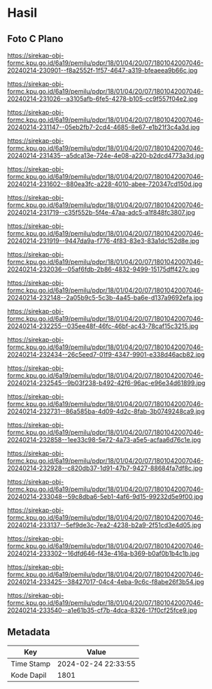 # Hasil

## Foto C Plano

https://sirekap-obj-formc.kpu.go.id/6a19/pemilu/pdpr/18/01/04/20/07/1801042007046-20240214-230901--f8a2552f-1f57-4647-a319-bfeaeea9b66c.jpg

https://sirekap-obj-formc.kpu.go.id/6a19/pemilu/pdpr/18/01/04/20/07/1801042007046-20240214-231026--a3105afb-6fe5-4278-b105-cc9f557f04e2.jpg

https://sirekap-obj-formc.kpu.go.id/6a19/pemilu/pdpr/18/01/04/20/07/1801042007046-20240214-231147--05eb2fb7-2cd4-4685-8e67-e1b21f3c4a3d.jpg

https://sirekap-obj-formc.kpu.go.id/6a19/pemilu/pdpr/18/01/04/20/07/1801042007046-20240214-231435--a5dca13e-724e-4e08-a220-b2dcd4773a3d.jpg

https://sirekap-obj-formc.kpu.go.id/6a19/pemilu/pdpr/18/01/04/20/07/1801042007046-20240214-231602--880ea3fc-a228-4010-abee-720347cd150d.jpg

https://sirekap-obj-formc.kpu.go.id/6a19/pemilu/pdpr/18/01/04/20/07/1801042007046-20240214-231719--c35f552b-5f4e-47aa-adc5-a1f848fc3807.jpg

https://sirekap-obj-formc.kpu.go.id/6a19/pemilu/pdpr/18/01/04/20/07/1801042007046-20240214-231919--9447da9a-f776-4f83-83e3-83a1dc152d8e.jpg

https://sirekap-obj-formc.kpu.go.id/6a19/pemilu/pdpr/18/01/04/20/07/1801042007046-20240214-232036--05af6fdb-2b86-4832-9499-15175dff427c.jpg

https://sirekap-obj-formc.kpu.go.id/6a19/pemilu/pdpr/18/01/04/20/07/1801042007046-20240214-232148--2a05b9c5-5c3b-4a45-ba6e-d137a9692efa.jpg

https://sirekap-obj-formc.kpu.go.id/6a19/pemilu/pdpr/18/01/04/20/07/1801042007046-20240214-232255--035ee48f-46fc-46bf-ac43-78caf15c3215.jpg

https://sirekap-obj-formc.kpu.go.id/6a19/pemilu/pdpr/18/01/04/20/07/1801042007046-20240214-232434--26c5eed7-01f9-4347-9901-e338d46acb82.jpg

https://sirekap-obj-formc.kpu.go.id/6a19/pemilu/pdpr/18/01/04/20/07/1801042007046-20240214-232545--9b03f238-b492-42f6-96ac-e96e34d61899.jpg

https://sirekap-obj-formc.kpu.go.id/6a19/pemilu/pdpr/18/01/04/20/07/1801042007046-20240214-232731--86a585ba-4d09-4d2c-8fab-3b0749248ca9.jpg

https://sirekap-obj-formc.kpu.go.id/6a19/pemilu/pdpr/18/01/04/20/07/1801042007046-20240214-232858--1ee33c98-5e72-4a73-a5e5-acfaa6d76c1e.jpg

https://sirekap-obj-formc.kpu.go.id/6a19/pemilu/pdpr/18/01/04/20/07/1801042007046-20240214-232928--c820db37-1d91-47b7-9427-88684fa7df8c.jpg

https://sirekap-obj-formc.kpu.go.id/6a19/pemilu/pdpr/18/01/04/20/07/1801042007046-20240214-233048--59c8dba6-5eb1-4af6-9d15-99232d5e9f00.jpg

https://sirekap-obj-formc.kpu.go.id/6a19/pemilu/pdpr/18/01/04/20/07/1801042007046-20240214-233137--5ef9de3c-7ea2-4238-b2a9-2f51cd3e4d05.jpg

https://sirekap-obj-formc.kpu.go.id/6a19/pemilu/pdpr/18/01/04/20/07/1801042007046-20240214-233302--16dfd646-f43e-416a-b369-b0af0b1b4c1b.jpg

https://sirekap-obj-formc.kpu.go.id/6a19/pemilu/pdpr/18/01/04/20/07/1801042007046-20240214-233425--38427017-04c4-4eba-9c6c-f8abe26f3b54.jpg

https://sirekap-obj-formc.kpu.go.id/6a19/pemilu/pdpr/18/01/04/20/07/1801042007046-20240214-233540--a1e61b35-cf7b-4dca-8326-17f0cf25fce9.jpg


## Metadata

| Key        | Value               |
| ---------- | ------------------- |
| Time Stamp | 2024-02-24 22:33:55 |
| Kode Dapil | 1801                |



